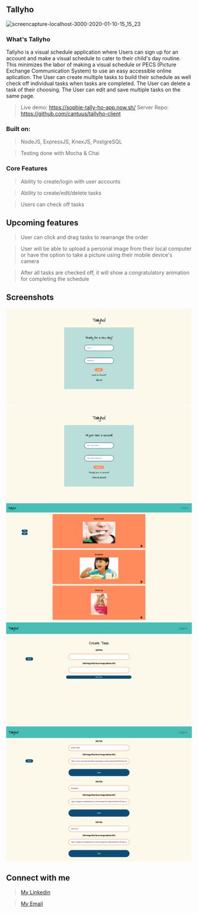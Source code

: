 ## Tallyho

![screencapture-localhost-3000-2020-01-10-15_15_23](https://user-images.githubusercontent.com/47515086/72193025-9bdc5d80-33bc-11ea-990f-189f6b396070.png)

### What's Tallyho

Tallyho is a visual schedule application where Users can sign up for an account and make a visual schedule to cater to their child's day routine. This minimizes the labor of making a visual schedule or PECS (Picture Exchange Communication System) to use an easy accessible online aplication.  The User can create multiple tasks to build their schedule as well check off individual tasks when tasks are completed. The User can delete a task of their choosing.  The User can edit and save multiple tasks on the same page. 

>Live demo: https://sophie-tally-ho-app.now.sh/
>Server Repo: https://github.com/cantuus/tallyho-client


### Built on:

> NodeJS, ExpressJS, KnexJS, PostgreSQL

> Testing done with Mocha & Chai

### Core Features

> Ability to create/login with user accounts

> Ability to create/edit/delete tasks

> Users can check off tasks

## Upcoming features
 > User can click and drag tasks to rearrange the order
 
 > User will be able to upload a personal image from their local computer or have the option to take a picture using their
  mobile device's camera
 
 > After all tasks are checked off, it will show a congratulatory animation for completing the schedule

## Screenshots
![Login](src/images/tallyho-login.png "Login")
![Register](src/images/tallyho-register.png "Register")
![Dashboard](src/images/tallyho.png "Dashboard")
![Add page](src/images/tallyho-add.png "Add-page")
![Edit page](src/images/tallyho-edit.png "Edit-page") 

## Connect with me

> [My Linkedin](https://www.linkedin.com/in/sophiakoeut/)

> [My Email](koeutsophia@gmail.com)
